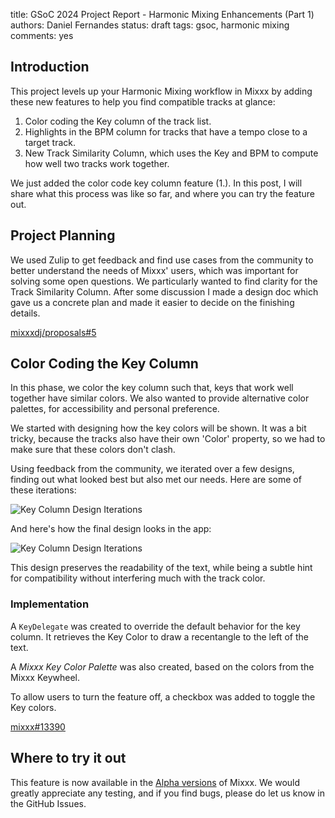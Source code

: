 title: GSoC 2024 Project Report - Harmonic Mixing Enhancements (Part 1)
authors: Daniel Fernandes
status: draft
tags: gsoc, harmonic mixing
comments: yes

## Introduction

This project levels up your Harmonic Mixing workflow in Mixxx by adding these new features to help you find compatible tracks at glance:

1. Color coding the Key column of the track list.
2. Highlights in the BPM column for tracks that have a tempo close to a target track.
3. New Track Similarity Column, which uses the Key and BPM to compute how well two tracks work together.

We just added the color code key column feature (1.). In this post, I will share what this process was like so far, and where you can try the feature out.

## Project Planning

We used Zulip to get feedback and find use cases from the community to better understand the needs of Mixxx' users, which was important for solving some open questions. We particularly wanted to find clarity for the Track Similarity Column. After some discussion I made a design doc which gave us a concrete plan and made it easier to decide on the finishing details.

[mixxxdj/proposals#5](https://github.com/mixxxdj/proposals/pull/5)

## Color Coding the Key Column

In this phase, we color the key column such that, keys that work well together have similar colors. We also wanted to provide alternative color palettes, for accessibility and personal preference.

We started with designing how the key colors will be shown. It was a bit tricky, because the tracks also have their own 'Color' property, so we had to make sure that these colors don't clash.

Using feedback from the community, we iterated over a few designs, finding out what looked best but also met our needs. Here are some of these iterations:

![Key Column Design Iterations]({static}/images/news/mixxx-track-key-colors-design-iterations.png)

And here's how the final design looks in the app:

![Key Column Design Iterations]({static}/images/news/mixxx-track-key-colors-screenshot.png)

This design preserves the readability of the text, while being a subtle hint for compatibility without interfering much with the track color.

### Implementation

A `KeyDelegate` was created to override the default behavior for the key column. It retrieves the Key Color to draw a recentangle to the left of the text.

A *Mixxx Key Color Palette* was also created, based on the colors from the Mixxx Keywheel.

To allow users to turn the feature off, a checkbox was added to toggle the Key colors.

[mixxx#13390](https://github.com/mixxxdj/mixxx/pull/13390)

## Where to try it out

This feature is now available in the [Alpha versions](https://mixxx.org/download/#testing) of Mixxx. We would greatly appreciate any testing, and if you find bugs, please do let us know in the GitHub Issues.
